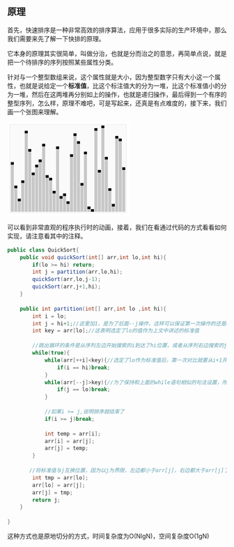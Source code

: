 ## 原理
首先，快速排序是一种非常高效的排序算法，应用于很多实际的生产环境中，那么我们需要来先了解一下快排的原理。

它本身的原理其实很简单，叫做分治，也就是分而治之的意思，再简单点说，就是把一个待排序的序列按照某些属性分类。

针对与一个整型数组来说，这个属性就是大小，因为整型数字只有大小这一个属性，也就是说给定一个**标准值**，比这个标注值大的分为一堆，比这个标准值小的分为一堆，然后在这两堆再分别如上的操作，也就是递归操作，最后得到一个有序的整型序列，怎么样，原理不难吧，可是写起来，还真是有点难度的，接下来，我们画一个张图来理解。

![quicksort](./image/sorting_quicksort_anim.gif)


可以看到非常直观的程序执行时的动画，接着，我们在看通过代码的方式看看如何实现，请注意看其中的注释。

```java
public class QuickSort{
    public void quickSort(int[] arr,int lo,int hi){
        if(lo >= hi) return;
        int j = partition(arr,lo,hi);
        quickSort(arr,lo,j-1);
        quickSort(arr,j+1,hi);
    }

    public int partition(int[] arr,int lo ,int hi){
        int i = lo;
        int j = hi+1;//这里加1，是为了后面--j操作，这样可以保证第一次操作的还是hi。
        int key = arr[lo];//这表明选定了lo的值作为上文中讲述的标准值

        //跳出循环的条件是从序列左边开始搜索的i到达了hi位置，或者从序列右边搜索的j到达了lo位置。
        while(true){
            while(arr[++i]<key){//选定了lo作为标准值后，第一次对比就要从i+1开始，相当于跨过了i，这下就明白了为什么在定义的时候hi要加1，但是lo没有加1
                if(i == hi)break;
            }
            while(arr[--j]>key){//为了保持和上面的while语句相似的句法设置，所以在定义的时候给hi加了1，这里再用--，保证第一次对比是从hi开始的
                if(j == lo)break;
            }

            //如果i >= j,说明排序就结束了
            if(i >= j)break;

            int temp = arr[i];
            arr[i] = arr[j];
            arr[j] = temp;
        }
       
       //将标准值与j互换位置，因为以j为界限，左边都小于arr[j]，右边都大于arr[j]了，这样交换之后，就完成了一次partition过程
        int tmp = arr[lo];
        arr[lo] = arr[j];
        arr[j] = tmp;
        return j;
    }

}
```
这种方式也是原地切分的方式，时间复杂度为O(NlgN)，空间复杂度O(1gN)